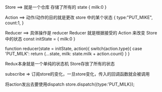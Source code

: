 Store ==> 就是一个仓库 存储了所有的 state
{
milk:0
}

Action ==> 动作/动作的目的就是更改 store 中的某个状态
{
type:"PUT_MIKE",
count:1,
}

Reducer ==> 具体操作是 reducer Reducer 就是根据接受的 Action 来改变 Store 中的状态
const initState = {
milk:0
}

function reducer(state = initState, action){
switch(action.type){
case 'PUT_MILK':
return {...state, milk: state.milk + action.count}
}
}


Redux本身就是一个单纯的状态机 Store存放了所有的状态 

subscribe => 订阅store的变化，一旦store变化，传入的回调函数就会被调用

将action发出去要使用dispatch
store.dispatch({type:'PUT_MILK});
